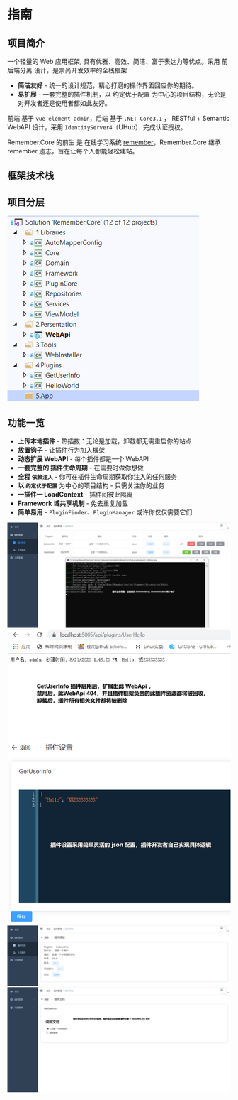 # 指南

## 项目简介

一个轻量的 Web 应用框架, 具有优雅、高效、简洁、富于表达力等优点。采用 前后端分离 设计，是崇尚开发效率的全栈框架

- **简洁友好** - 统一的设计规范，精心打磨的操作界面回应你的期待。
- **易扩展** - 一套完整的插件机制，以 约定优于配置 为中心的项目结构，无论是对开发者还是使用者都如此友好。

前端 基于 `vue-element-admin`，后端 基于 `.NET Core3.1` ， RESTful + Semantic WebAPI 设计，采用 `IdentityServer4`（UHub） 完成认证授权。

Remember.Core 的前生 是 在线学习系统 [remember](https://github.com/yiyungent/remember)，Remember.Core 继承 remember 遗志，旨在让每个人都能轻松建站。

## 框架技术栈


## 项目分层

![](/docs/.vuepress/public/images/project-structure.png)

## 功能一览

- **上传本地插件** - 热插拔：无论是加载，卸载都无需重启你的站点
- **放置钩子** - 让插件行为加入框架
- **动态扩展 WebAPI** - 每个插件都是一个 WebAPI
- **一套完整的 插件生命周期** - 在需要时做你想做
- **全程 `依赖注入`** - 你可在插件生命周期获取你注入的任何服务
- **以 `约定优于配置`** 为中心的项目结构 - 只需关注你的业务
- **一插件一 LoadContext** - 插件间彼此隔离
- **Framework 域共享机制** - 免去重复加载
- **简单易用** - `PluginFinder`、`PluginManager` 或许你仅仅需要它们

![](/docs/.vuepress/public/images/screenshot/2020-10-29-18-33-40.png)
![](/docs/.vuepress/public/images/screenshot/2020-10-29-18-40-28.png)
![](/docs/.vuepress/public/images/screenshot/2020-10-29-18-41-59.png)
![](/docs/.vuepress/public/images/screenshot/2020-10-29-18-42-27.png)
![](/docs/.vuepress/public/images/screenshot/2020-10-29-18-44-05.png)
